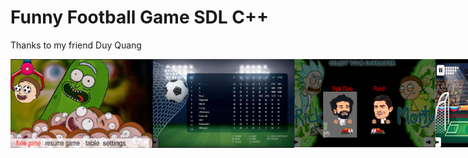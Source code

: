 #  Funny Football Game SDL C++

<p>Thanks to my friend Duy Quang</p>

<div style="display:flex">
<img src="capture/image1.png" width="45%" height="50%">
<img src="capture/image2.png" width="45%" height="50%">
<img src="capture/image3.png" width="45%" height="50%">
<img src="capture/image4.png" width="45%" height="50%">
<img src="capture/image5.png" width="45%" height="50%">
<img src="capture/image6.png" width="45%" height="50%">
<img src="capture/image7.png" width="45%" height="50%">
</div>
